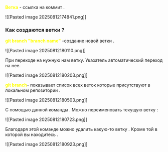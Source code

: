 **<font color="#ffff00">Ветка</font>** - ссылка на коммит .

![[Pasted image 20250812174841.png]]

### Как создаются ветки ?

**<font color="#ffff00">git branch "branch name"</font>** -создание новой ветки .

![[Pasted image 20250812180110.png]]

При переходе на нужную нам ветку. Указатель автоматический переход на нее.

![[Pasted image 20250812180203.png]]

**<font color="#ffff00">git branch</font>**- показывает список всех веток которые присутствуют в локальном репозитории .

![[Pasted image 20250812180503.png]]

С помощью данной команды . Можно переименовать текущую ветку :

![[Pasted image 20250812180723.png]]

Благодаря этой команде можно удалить какую-то ветку . Кроме той в которой вы находитесь .

![[Pasted image 20250812180923.png]]

